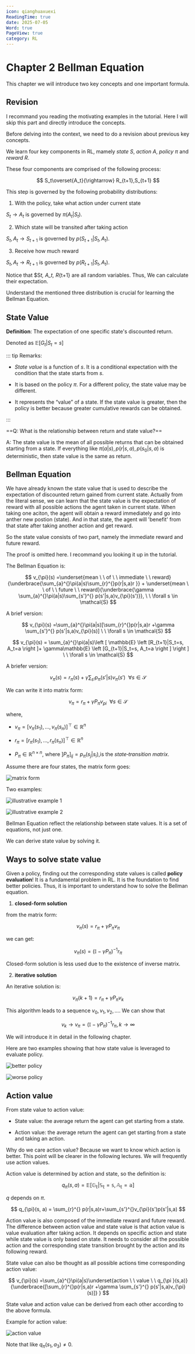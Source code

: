 ```yaml
---
icon: qianghuaxuexi
ReadingTime: true
date: 2025-07-05
Word: true
PageView: true
category: RL
---
```


# Chapter 2 Bellman Equation

This chapter we will introduce two key concepts and one important formula.

## Revision

I recommand you reading the motivating examples in the tutorial. Here I will skip this part and directly introduce the concepts.

Before delving into the context, we need to do a revision about previous key concepts.

We learn four key components in RL, mamely _state_ $S$, _action_ $A$, _policy_ $\pi$ and _reward_ $R$.

These four components are comprised of the following process:

$$
S_t\overset{A_t}{\rightarrow} R_{t+1},S_{t+1}
$$

This step is governed by the following probability distributions:

1. With the policy, take what action under current state

$S_t{\rightarrow} A_{t}$ is governed by $\pi(A_{t}|S_{t})$.

2. Which state will be transited after taking action

$S_t, A_t{\rightarrow} S_{t+1}$ is governed by $p(S_{t+1}|S_{t}, A_t)$.

3. Receive how much reward

$S_t, A_t{\rightarrow} R_{t+1}$ is governed by $p(R_{t+1}|S_{t}, A_t)$.

Notice that $S*t, A_t, R*{t+1} are all random variables. Thus, We can calculate their expectation.

Understand the mentioned three distribution is crucial for learning the Bellman Equation.

## State Value

**Definition**: The expectation of one specific state's discounted return.

Denoted as $\mathbb{E} \left [G_t|S_t=s  \right ]$

::: tip Remarks:

- _State value_ is a function of $s$. It is a conditional expectation with the condition
  that the state starts from $s$.

- It is based on the policy $\pi$. For a different policy, the state value may
  be different.

- It represents the “value” of a state. If the state value is greater, then the policy is better because greater cumulative rewards can be obtained.

:::

==Q: What is the relationship between return and state value?==

A: The state value is the mean of all possible returns that can be obtained starting from a state. If everything like $\pi(a|s), p(r|s, a), p(s_0|s, a)$ is deterministic, then state value is the same as return.

## Bellman Equation

We have already known the state value that is used to describe the expectation of discounted return gained from current state. Actually from the literal sense, we can learn that the state value is the expectation of reward with all possible actions the agent taken in current state. When taking one aciton, the agent will obtain a reward immediately and go into anther new postion (state). And in that state, the agent will 'benefit' from that state after taking another action and get reward.

So the state value consists of two part, namely the immediate reward and future reward.

The proof is omitted here. I recommand you looking it up in the tutorial.

The Bellman Equation is:

$$
v_{\pi}(s) =\underset{mean \ \ of \ \ immediate \ \ reward}{\underbrace{\sum_{a}^{}\pi(a|s)\sum_{r}^{}p(r|s,a)r }} + \underset{mean \ \ of \ \ future \ \  reward}{\underbrace{\gamma \sum_{a}^{}\pi(a|s)\sum_{s'}^{} p(s'|s,a)v_{\pi}(s')}}, \ \ \forall s \in \mathcal{S} 
$$

A brief version:

$$
v_{\pi}(s) =\sum_{a}^{}\pi(a|s)[\sum_{r}^{}p(r|s,a)r +\gamma \sum_{s'}^{} p(s'|s,a)v_{\pi}(s)] \ \ \forall s \in \mathcal{S} 
$$

$$
v_{\pi}(s) = \sum_{a}^{}\pi(a|s)\left [ \mathbb{E} \left [R_{t+1}|S_t=s, A_t=a \right ]+ \gamma\mathbb{E} \left [G_{t+1}|S_t=s, A_t=a \right ] \right ]  \ \ \forall s \in \mathcal{S} 
$$

A briefer version:

$$
v_{\pi}(s) = r_{\pi}(s) + \gamma \sum_{s'}{} p_{\pi}(s'|s)v_{\pi}(s')  \ \ \forall s \in \mathcal{S} 
$$

We can write it into matrix form:

$$
v_{\pi} = r_{\pi} + \gamma P_{\pi}v_{pi}   \ \ \forall s \in \mathcal{S} 
$$

where, 
- $v_\pi = \bigl[v_\pi(s_1), \dots, v_\pi(s_n)\bigr]^{\!\top}\in\mathbb{R}^n$

- $r_\pi = \bigl[r_\pi(s_1), \dots, r_\pi(s_n)\bigr]^{\!\top}\in\mathbb{R}^n$

-  $P_\pi\in\mathbb{R}^{n\times n}$, where $]P_{\pi}]_{ij} = p_{\pi}(s_j|s_i)$,is the *state‐transition matrix*.

Assume there are four states, the matrix form goes:

![matrix form](https://github.com/RyanLee-ljx/RyanLee-ljx.github.io/blob/image/RL/C2/formula.png?raw=true)

Two examples:

![illustrative example 1](https://github.com/RyanLee-ljx/RyanLee-ljx.github.io/blob/image/RL/C2/state%20value1.png?raw=true)

![illustrative example 2](https://github.com/RyanLee-ljx/RyanLee-ljx.github.io/blob/image/RL/C2/state%20value2.png?raw=true)

Bellman Equation reflect the relationship between state values. It is a set of equations, not just one. 

We can derive state value by solving it.

## Ways to solve state value

Given a policy, finding out the corresponding state values is called **policy evaluation**! It is a fundamental problem in RL. It is the foundation to find better policies. Thus, it is important to understand how to solve the Bellman equation.

1. **closed-form solution**

from the matrix form:

$$
v_{\pi}(s) = r_{\pi} + \gamma P_{\pi}v_{\pi}
$$

we can get:

$$
v_{\pi}(s) = (\mathbb{I} -\gamma P_{\pi})^{-1}r_{\pi }
$$

Closed-form solution is less used due to the existence of inverse matrix.

2. **iterative solution**

An iterative solution is:

$$
v_{\pi}(k+1) = r_{\pi} + \gamma P_{\pi}v_{k}
$$

This algorithm leads to a sequence ${v_0, v_1, v_2, . . . }$. We can show that

$$
v_k \to v_{\pi} = (\mathbb{I} -\gamma P_{\pi})^{-1}r_{\pi }, k \to \infty 
$$

We will introduce it in detail in the following chapter.

Here are two examples showing that how state value is leveraged to evaluate policy.

![better policy](https://github.com/RyanLee-ljx/RyanLee-ljx.github.io/blob/image/RL/C2/eval2.png?raw=true)

![worse policy](https://github.com/RyanLee-ljx/RyanLee-ljx.github.io/blob/image/RL/C2/state%20eval%20policy.png?raw=true)

## Action value

From state value to action value:

- State value: the average return the agent can get starting from a state.

- Action value: the average return the agent can get starting from a state and taking an action.

Why do we care action value? Because we want to know which action is better. This point will be clearer in the following lectures. We will frequently use action values.

Action value is determined by action and state, so the definition is:

$$
q_{\pi}(s, a) = \mathbb{E[G_t|S_t=s, A_t=a]}
$$

$q$ depends on $\pi$.

$$
q_{\pi}(s, a) = \sum_{r}^{} p(r|s,a)r+\sum_{s'}^{}v_{\pi}(s')p(s'|s,a) 
$$

Action value is also composed of the immediate reward and future reward. The difference between action value and state value is that action value is value evaluation after taking action. It depends on specific action and state while state value is only based on state. It needs to consider all the possible action and the corresponding state transition brought by the action and its following reward.

State value can also be thought as all possible actions time corresponding action value:

$$
v_{\pi}(s) =\sum_{a}^{}\pi(a|s)\underset{action \ \ value \ \ q_{\pi }(s,a)}{\underbrace{[\sum_{r}^{}p(r|s,a)r +\gamma \sum_{s'}^{} p(s'|s,a)v_{\pi}(s)]} } 
$$

State value and action value can be derived from each other according to the above formula.

Example for action value:

![action value](https://github.com/RyanLee-ljx/RyanLee-ljx.github.io/blob/image/RL/C2/action%20example1.png?raw=true)

Note that like $q_{\pi}(s_1, a_3) \ne 0$.









